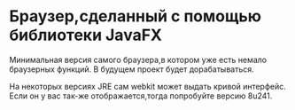 # Браузер,сделанный с помощью библиотеки JavaFX

Минимальная версия самого браузера,в котором уже есть немало браузерных функций. В будущем проект будет дорабатываться.

На некоторых версиях JRE сам webkit может выдать кривой интерфейс. Если он у вас так-же отображается,тогда попробуйте версию 8u241.

